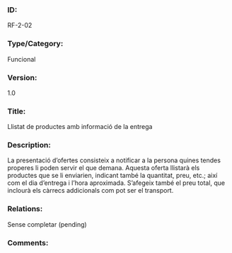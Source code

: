 ### ID:

RF-2-02

### Type/Category:

Funcional 

### Version:

1.0

### Title:

Llistat de productes amb informació de la entrega

### Description:

La presentació d’ofertes consisteix a notificar a la persona quines tendes properes li poden servir el que demana. Aquesta oferta llistarà els productes que se li enviarien, indicant també la quantitat, preu, etc.; així com el dia d’entrega i l’hora aproximada. S’afegeix també el preu total, que inclourà els càrrecs addicionals com pot ser el transport.

### Relations:

Sense completar (pending)

### Comments:
